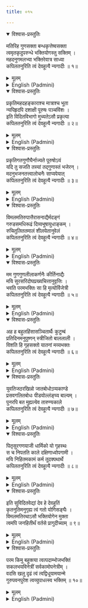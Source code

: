 ```yaml
---
title: ०१५

---
```

<div class="audioEmbed"  caption="सीतालक्ष्मी-वाचनम्" src="https://archive.org/download/nArAyaNIyam-shlokawise-audio/015/015_01.mp3"></div>
<details open><summary>विश्वास-प्रस्तुतिः</summary>

मतिरिह गुणसक्ता बन्धकृत्तेष्वसक्ता  
त्वमृतकृदुपरुन्धे भक्तियोगस्तु सक्तिम् ।  
महदनुगमलभ्या भक्तिरेवात्र साध्या  
कपिलतनुरिति त्वं देवहूत्यै न्यगादीः ॥ १॥
</details>
<details><summary>मूलम्</summary>

मतिरिह गुणसक्ता बन्धकृत्तेष्वसक्ता  
त्वमृतकृदुपरुन्धे भक्तियोगस्तु सक्तिम् ।  
महदनुगमलभ्या भक्तिरेवात्र साध्या  
कपिलतनुरिति त्वं देवहूत्यै न्यगादीः ॥ १॥
</details>





<details ><summary>English (Padmini)</summary>

Thou in Thy incarnation as Kapila, advised Devahoothi thus: The human mind gets attracted to material objects in this world which leads to bondage, while the mind which remains detached is free from worldly ties and hence conducive to adopting the path of devotion. Bhakthi Yoga or the path of devotion leads to the liberation of the soul. Hence we should follow in the footsteps of great souls and have only the goal of devotion in our heart.

</details>

<div class="audioEmbed"  caption="सीतालक्ष्मी-वाचनम्" src="https://archive.org/download/nArAyaNIyam-shlokawise-audio/015/015_02.mp3"></div>
<details open><summary>विश्वास-प्रस्तुतिः</summary>

प्रकृतिमहदहङ्काराश्च मात्राश्च भूता  
न्यपिहृदपि दशाक्षी पूरुषः पञ्चविंशः ।  
इति विदितविभागो मुच्यतेऽसौ प्रकृत्या  
कपिलतनुरिति त्वं देवहूत्यै न्यगादीः ॥ २॥
</details>
<details><summary>मूलम्</summary>

प्रकृतिमहदहङ्काराश्च मात्राश्च भूता  
न्यपिहृदपि दशाक्षी पूरुषः पञ्चविंशः ।  
इति विदितविभागो मुच्यतेऽसौ प्रकृत्या  
कपिलतनुरिति त्वं देवहूत्यै न्यगादीः ॥ २॥
</details>





<details ><summary>English (Padmini)</summary>

There are twenty-four basic principles governing human existence in this world. They are Prakriti or matter, Mahat or intelligence, Ahamkara or egoism, the five subtle bases, the five elements, the mind and the ten organs of sense and action. The twenty-fifth which is Purusha or the Supreme Soul, transcends all others and the one who understands this differntiation will be free from Maya. Thus Thou advised Devahoothi, in Thy incarnation as Kapila.

</details>

<div class="audioEmbed"  caption="सीतालक्ष्मी-वाचनम्" src="https://archive.org/download/nArAyaNIyam-shlokawise-audio/015/015_03.mp3"></div>
<details open><summary>विश्वास-प्रस्तुतिः</summary>

प्रकृतिगतगुणौघैर्नाज्यते पूरुषोऽयं  
यदि तु सजति तस्यां तद्गुणास्तं भजेरन् ।  
मदनुभजनतत्त्वालोचनैः साप्यपेयात्  
कपिलतनुरिति त्वं देवहूत्यै न्यगादीः ॥ ३॥
</details>
<details><summary>मूलम्</summary>

प्रकृतिगतगुणौघैर्नाज्यते पूरुषोऽयं  
यदि तु सजति तस्यां तद्गुणास्तं भजेरन् ।  
मदनुभजनतत्त्वालोचनैः साप्यपेयात्  
कपिलतनुरिति त्वं देवहूत्यै न्यगादीः ॥ ३॥
</details>





<details ><summary>English (Padmini)</summary>

This Purusha or soul is far above the numerous qualities relating to Prakriti or matter. If the Purusha gets attached to Prakriti, her qualities influence him. By steadfast devotion to Thee and constantly remembering these principles, that attachment to Prakriti will automatically vanish. Thus Thou advised Devahuti in Thy incarnation as Kapila.

</details>

<div class="audioEmbed"  caption="सीतालक्ष्मी-वाचनम्" src="https://archive.org/download/nArAyaNIyam-shlokawise-audio/015/015_04.mp3"></div>
<details open><summary>विश्वास-प्रस्तुतिः</summary>

विमलमतिरुपात्तैरासनाद्यैर्मदङ्गं  
गरुडसमधिरूढं दिव्यभूषायुधाङ्कम् ।  
रुचितुलिततमालं शीलयेतानुवेलं  
कपिलतनुरिति त्वं देवहूत्यै न्यगादीः ॥ ४॥
</details>
<details><summary>मूलम्</summary>

विमलमतिरुपात्तैरासनाद्यैर्मदङ्गं  
गरुडसमधिरूढं दिव्यभूषायुधाङ्कम् ।  
रुचितुलिततमालं शीलयेतानुवेलं  
कपिलतनुरिति त्वं देवहूत्यै न्यगादीः ॥ ४॥
</details>





<details ><summary>English (Padmini)</summary>

The devotee who has cleansed his mind of impurities and acquired control over his senses by the rigorous practise of Yogasanas should constantly think of the Lord's form as seated on the Garuda, adorned with divine ornaments and weapons, resplendent like the Tamala flower. Thus Thou advised Devahoothi in Thy incarnation as Kapila.

</details>

<div class="audioEmbed"  caption="सीतालक्ष्मी-वाचनम्" src="https://archive.org/download/nArAyaNIyam-shlokawise-audio/015/015_05.mp3"></div>
<details open><summary>विश्वास-प्रस्तुतिः</summary>

मम गुणगुणलीलाकर्णनैः कीर्तिनाद्यैः  
मयि सुरसरिदोघप्रख्यचित्तानुवृत्तिः ।  
भवति परमभक्तिः सा हि मृत्योर्विजेत्री  
कपिलतनुरिति त्वं देवहूत्यै न्यगादीः ॥ ५॥
</details>
<details><summary>मूलम्</summary>

मम गुणगुणलीलाकर्णनैः कीर्तिनाद्यैः  
मयि सुरसरिदोघप्रख्यचित्तानुवृत्तिः ।  
भवति परमभक्तिः सा हि मृत्योर्विजेत्री  
कपिलतनुरिति त्वं देवहूत्यै न्यगादीः ॥ ५॥
</details>





<details ><summary>English (Padmini)</summary>

Listening to the Lord's virtuous attributes and stories of His sportive phenomena, chanting His names repeatedly and singing His glories will inspire intense devotion which flows unhindered like the heavenly river Ganges. Such a great devotion is powerful enough to conquer Death. Thus Thou advised Devahoothi in Thy incarnation as Kapila.

</details>

<div class="audioEmbed"  caption="सीतालक्ष्मी-वाचनम्" src="https://archive.org/download/nArAyaNIyam-shlokawise-audio/015/015_06.mp3"></div>
<details open><summary>विश्वास-प्रस्तुतिः</summary>

अह ह बहुलहिंसासञ्चितार्थैः कुटुम्बं  
प्रतिदिनमनुपुष्णन् स्त्रीजितो बाललाली ।  
विशति हि गृहसक्तो यातनां मय्यभक्तः  
कपिलतनुरिति त्वं देवहूत्यै न्यगादीः ॥ ६॥
</details>
<details><summary>मूलम्</summary>

अह ह बहुलहिंसासञ्चितार्थैः कुटुम्बं  
प्रतिदिनमनुपुष्णन् स्त्रीजितो बाललाली ।  
विशति हि गृहसक्तो यातनां मय्यभक्तः  
कपिलतनुरिति त्वं देवहूत्यै न्यगादीः ॥ ६॥
</details>





<details ><summary>English (Padmini)</summary>

The man who earns his livelihood by unfair means, inflicting hardship on others to maintain his family, who is a slave to physical passion, who is engrossed in his children's mischief and who is attached to his home without any devotion to the Lord will truly and unfortunately go to hell. Thus Thou advised Devahoothi in Thy incarnation as Kapila.

</details>

<div class="audioEmbed"  caption="सीतालक्ष्मी-वाचनम्" src="https://archive.org/download/nArAyaNIyam-shlokawise-audio/015/015_07.mp3"></div>
<details open><summary>विश्वास-प्रस्तुतिः</summary>

युवतिजठरखिन्नो जातबोधोऽप्यकाण्डे  
प्रसवगलितबोधः पीडयोल्लंङ्घ्य बाल्यम् ।  
पुनरपि बत मुह्यत्येव तारुण्यकाले  
कपिलतनुरिति त्वं देवहूत्यै न्यगादीः ॥ ७॥
</details>
<details><summary>मूलम्</summary>

युवतिजठरखिन्नो जातबोधोऽप्यकाण्डे  
प्रसवगलितबोधः पीडयोल्लंङ्घ्य बाल्यम् ।  
पुनरपि बत मुह्यत्येव तारुण्यकाले  
कपिलतनुरिति त्वं देवहूत्यै न्यगादीः ॥ ७॥
</details>





<details ><summary>English (Padmini)</summary>

In the womb of the mother, a man goes through endless woes and although having real wisdom, he has no means of overcoming his sorrows. When he comes out in the world he forgets that knowledge, and is afflicted by several maladies in his childhood. Again on attaining adolescence he becomes, unfortunately, a slave to carnal passion. Thus Thou advised Devahoothi in Thy incarnation as Kapila.

</details>

<div class="audioEmbed"  caption="सीतालक्ष्मी-वाचनम्" src="https://archive.org/download/nArAyaNIyam-shlokawise-audio/015/015_08.mp3"></div>
<details open><summary>विश्वास-प्रस्तुतिः</summary>

पितृसुरगणयाजी धार्मिको यो गृहस्थः  
स च निपतति काले दक्षिणाध्वोपगामी ।  
मयि निहितमकामं कर्म तूदक्पथार्थे  
कपिलतनुरिति त्वं देवहूत्यै न्यगादीः ॥ ८॥
</details>
<details><summary>मूलम्</summary>

पितृसुरगणयाजी धार्मिको यो गृहस्थः  
स च निपतति काले दक्षिणाध्वोपगामी ।  
मयि निहितमकामं कर्म तूदक्पथार्थे  
कपिलतनुरिति त्वं देवहूत्यै न्यगादीः ॥ ८॥
</details>





<details ><summary>English (Padmini)</summary>

That householder who leads a virtuous life propitiating the gods and his ancestors, goes to the southern path and after the merits earned by him are exhausted, falls back on the earth to begin a new cycle of life. But if our action and devotion are dedicated to the Lord without any expectation of its fruit, we will go toward the northern path of salvation. Thus Thou advised Devahoothi, in Thy incarnation as Kapila.

</details>

<div class="audioEmbed"  caption="सीतालक्ष्मी-वाचनम्" src="https://archive.org/download/nArAyaNIyam-shlokawise-audio/015/015_09.mp3"></div>
<details open><summary>विश्वास-प्रस्तुतिः</summary>

इति सुविदितवेद्यां देव हे देवहूतिं  
कृतनुतिमनुगृह्य त्वं गतो योगिसङ्घैः ।  
विमलमतिरथाऽसौ भक्तियोगेन मुक्ता  
त्वमपि जनहितीर्थं वर्तसे प्रागुदीच्याम् ॥ ९॥
</details>
<details><summary>मूलम्</summary>

इति सुविदितवेद्यां देव हे देवहूतिं  
कृतनुतिमनुगृह्य त्वं गतो योगिसङ्घैः ।  
विमलमतिरथाऽसौ भक्तियोगेन मुक्ता  
त्वमपि जनहितीर्थं वर्तसे प्रागुदीच्याम् ॥ ९॥
</details>





<details ><summary>English (Padmini)</summary>

Oh Lord ! Blessing Devahoothi after imparting to her the knowledge regarding the Supreme Being and Salvation, Thou departed accompanied by the host of sages. In course of time, Devahoothi, adopting the path of devotion, with a mind cleansed of impurities, attained salvation. Even now Thou in the form of Kapila, dost reside in the north eastern quarter for the welfare of mankind.

</details>

<div class="audioEmbed"  caption="सीतालक्ष्मी-वाचनम्" src="https://archive.org/download/nArAyaNIyam-shlokawise-audio/015/015_10.mp3"></div>
<details open><summary>विश्वास-प्रस्तुतिः</summary>

परम किमु बहूक्त्या त्वत्पदाम्भोजभक्तिं  
सकलभयविनेत्रीं सर्वकामोपनेत्रीम् ।  
वदसि खलु दृढं त्वं त्वद्विधूयामयान्मे  
गुरुपवनपुरेश त्वय्युपाधत्स्व भक्तिम् ॥ १०॥
</details>
<details><summary>मूलम्</summary>

परम किमु बहूक्त्या त्वत्पदाम्भोजभक्तिं  
सकलभयविनेत्रीं सर्वकामोपनेत्रीम् ।  
वदसि खलु दृढं त्वं त्वद्विधूयामयान्मे  
गुरुपवनपुरेश त्वय्युपाधत्स्व भक्तिम् ॥ १०॥
</details>

<details ><summary>English (Padmini)</summary>

Oh Supreme Lord ! What more can be said in this regard ? Thou hast most emphatically declared that devotion to Thy lotus feet alone can remove all our fears and grant all our desires. May Thou, Oh Guruvayurappa cure all my afflictions and kindle in my heart that devotion to Thee.

</details>

